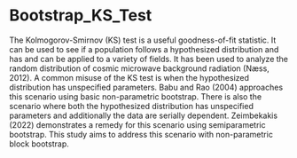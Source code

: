 # Bootstrap_KS_Test

The Kolmogorov-Smirnov (KS) test is a useful goodness-of-fit statistic. It can be used to see if a population follows a hypothesized distribution and has and can be applied to a variety of fields. It has been used to analyze the random distribution of cosmic microwave background radiation (Næss, 2012). A common misuse of the KS test is when the hypothesized distribution has unspecified parameters. Babu and Rao (2004) approaches this scenario using basic non-parametric bootstrap. There is also the scenario where both the hypothesized distribution has unspecified parameters and additionally the data are serially dependent. Zeimbekakis (2022) demonstrates a remedy for this scenario using semiparametric bootstrap. This study aims to address this scenario with non-parametric block bootstrap.
